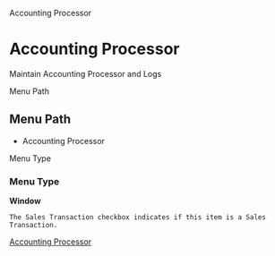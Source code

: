 
Accounting Processor
# Accounting Processor


Maintain Accounting Processor and Logs

Menu Path
## Menu Path



- Accounting Processor

Menu Type
### Menu Type

**Window**

```
The Sales Transaction checkbox indicates if this item is a Sales Transaction.
```

[Accounting Processor](../../window-accounting-processor.md)